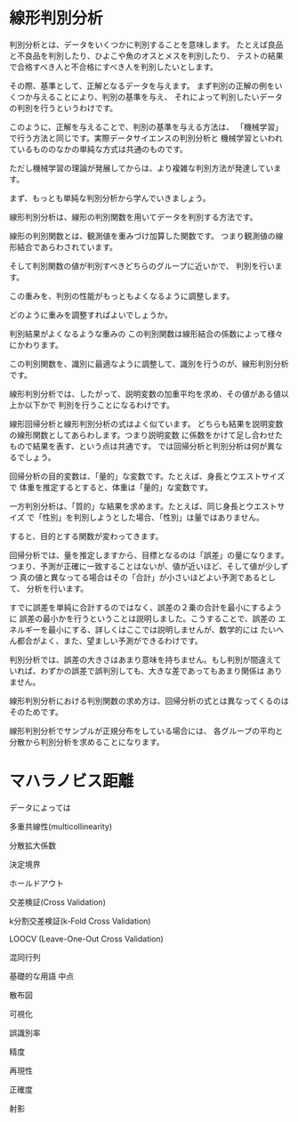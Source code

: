 # 線形判別分析

判別分析とは、データをいくつかに判別することを意味します。
たとえば良品と不良品を判別したり、ひよこや魚のオスとメスを判別したり、
テストの結果で合格すべき人と不合格にすべき人を判別したいとします。

その際、基準として、正解となるデータを与えます。
まず判別の正解の例をいくつか与えることにより、判別の基準を与え、
それによって判別したいデータの判別を行うというわけです。

このように、正解を与えることで、判別の基準を与える方法は、
「機械学習」で行う方法と同じです。実際データサイエンスの判別分析と
機械学習といわれているもののなかの単純な方式は共通のものです。

ただし機械学習の理論が発展してからは、より複雑な判別方法が発達しています。

まず、もっとも単純な判別分析から学んでいきましょう。

線形判別分析は、線形の判別関数を用いてデータを判別する方法です。

線形の判別関数とは、観測値を重みづけ加算した関数です。
つまり観測値の線形結合であらわされています。

そして判別関数の値が判別すべきどちらのグループに近いかで、
判別を行います。

この重みを、判別の性能がもっともよくなるように調整します。

どのように重みを調整すればよいでしょうか。

判別結果がよくなるような重みの
この判別関数は線形結合の係数によって様々にかわります。

この判別関数を、識別に最適なように調整して、識別を行うのが、線形判別分析です。

線形判別分析では、したがって、説明変数の加重平均を求め、その値がある値以上か以下かで
判別を行うことになるわけです。

線形回帰分析と線形判別分析の式はよく似ています。
どちらも結果を説明変数の線形関数としてあらわします。つまり説明変数
に係数をかけて足し合わせたもので結果を表す、という点は共通です。
では回帰分析と判別分析は何が異なるでしょう。

回帰分析の目的変数は、「量的」な変数です。たとえば、身長とウエストサイズで
体重を推定するとすると、体重は「量的」な変数です。

一方判別分析は、「質的」な結果を求めます。たとえば、同じ身長とウエストサイズ
で「性別」を判別しようとした場合、「性別」は量ではありません。

すると、目的とする関数が変わってきます。

回帰分析では、量を推定しますから、目標となるのは「誤差」の量になります。
つまり、予測が正確に一致することはないが、値が近いほど、そして値が少しずつ
真の値と異なってる場合はその「合計」が小さいほどよい予測であるとして、
分析を行います。

すでに誤差を単純に合計するのではなく、誤差の２乗の合計を最小にするように
誤差の最小かを行うということは説明しました。こうすることで、誤差の
エネルギーを最小にする、詳しくはここでは説明しませんが、数学的には
たいへん都合がよく、また、望ましい予測ができるわけです。

判別分析では、誤差の大きさはあまり意味を持ちません。もし判別が間違えて
いれば、わずかの誤差で誤判別しても、大きな差であってもあまり関係は
ありません。

線形判別分析における判別関数の求め方は、回帰分析の式とは異なってくるのはそのためです。

線形判別分析でサンプルが正規分布をしている場合には、
各グループの平均と分散から判別分析を求めることになります。

# マハラノビス距離



データによっては


多重共線性(multicollinearity)

分散拡大係数

決定境界

ホールドアウト

交差検証(Cross Validation)

k分割交差検証(k-Fold Cross Validation)

LOOCV (Leave-One-Out Cross Validation)

混同行列


基礎的な用語
中点

散布図

可視化

誤識別率

精度

再現性

正確度




射影